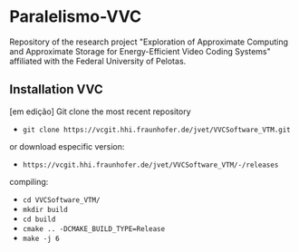 # Paralelismo-VVC

Repository of the research project "Exploration of Approximate Computing and Approximate Storage for Energy-Efficient Video Coding Systems" affiliated with the Federal University of Pelotas.


## Installation VVC 
[em edição]
Git clone the most recent repository
- ```git clone https://vcgit.hhi.fraunhofer.de/jvet/VVCSoftware_VTM.git```

or download especific version:

- ```https://vcgit.hhi.fraunhofer.de/jvet/VVCSoftware_VTM/-/releases```
 
compiling:

- ```cd VVCSoftware_VTM/```
- ```mkdir build```
- ```cd build```
- ```cmake .. -DCMAKE_BUILD_TYPE=Release```
- ```make -j 6```



